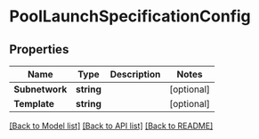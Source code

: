 # PoolLaunchSpecificationConfig

## Properties

Name | Type | Description | Notes
------------ | ------------- | ------------- | -------------
**Subnetwork** | **string** |  | [optional] 
**Template** | **string** |  | [optional] 

[[Back to Model list]](../README.md#documentation-for-models) [[Back to API list]](../README.md#documentation-for-api-endpoints) [[Back to README]](../README.md)


